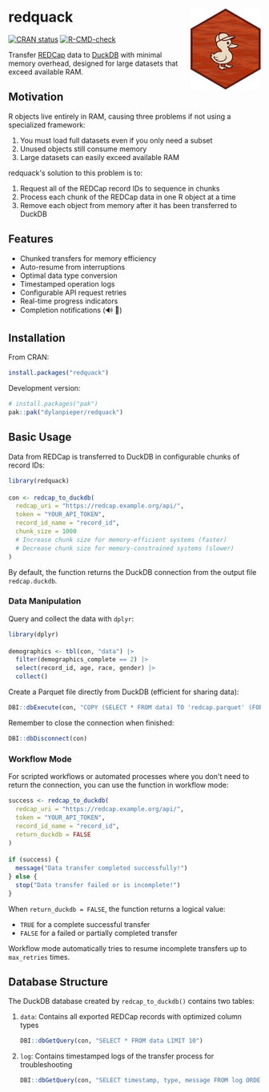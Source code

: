 # redquack <img src="man/figures/redquack-hex.png" align="right" width="140"/>

[![CRAN status](https://www.r-pkg.org/badges/version/redquack)](https://cran.r-pkg.org/package=redquack) [![R-CMD-check](https://github.com/dylanpieper/redquack/actions/workflows/R-CMD-check.yaml/badge.svg)](https://github.com/dylanpieper/redquack/actions/workflows/R-CMD-check.yaml)

Transfer [REDCap](https://www.project-redcap.org/) data to [DuckDB](https://duckdb.org/) with minimal memory overhead, designed for large datasets that exceed available RAM.

## Motivation

R objects live entirely in RAM, causing three problems if not using a specialized framework:

1.  You must load full datasets even if you only need a subset
2.  Unused objects still consume memory
3.  Large datasets can easily exceed available RAM

redquack's solution to this problem is to:

1.  Request all of the REDCap record IDs to sequence in chunks
2.  Process each chunk of the REDCap data in one R object at a time
3.  Remove each object from memory after it has been transferred to DuckDB

## Features

-   Chunked transfers for memory efficiency
-   Auto-resume from interruptions
-   Optimal data type conversion
-   Timestamped operation logs
-   Configurable API request retries
-   Real-time progress indicators
-   Completion notifications (🔊 🦆)

## Installation

From CRAN:

``` r
install.packages("redquack")
```

Development version:

``` r
# install.packages("pak")
pak::pak("dylanpieper/redquack")
```

## Basic Usage

Data from REDCap is transferred to DuckDB in configurable chunks of record IDs:

``` r
library(redquack)

con <- redcap_to_duckdb(
  redcap_uri = "https://redcap.example.org/api/",
  token = "YOUR_API_TOKEN",
  record_id_name = "record_id",
  chunk_size = 1000  
  # Increase chunk size for memory-efficient systems (faster)
  # Decrease chunk size for memory-constrained systems (slower)
)
```

By default, the function returns the DuckDB connection from the output file `redcap.duckdb`.

### Data Manipulation

Query and collect the data with `dplyr`:

``` r
library(dplyr)

demographics <- tbl(con, "data") |>
  filter(demographics_complete == 2) |>
  select(record_id, age, race, gender) |>
  collect()
```

Create a Parquet file directly from DuckDB (efficient for sharing data):

``` r
DBI::dbExecute(con, "COPY (SELECT * FROM data) TO 'redcap.parquet' (FORMAT PARQUET)")
```

Remember to close the connection when finished:

``` r
DBI::dbDisconnect(con)
```

### Workflow Mode

For scripted workflows or automated processes where you don't need to return the connection, you can use the function in workflow mode:

```r
success <- redcap_to_duckdb(
  redcap_uri = "https://redcap.example.org/api/",
  token = "YOUR_API_TOKEN",
  record_id_name = "record_id",
  return_duckdb = FALSE
)

if (success) {
  message("Data transfer completed successfully!")
} else {
  stop("Data transfer failed or is incomplete!")
}
```

When `return_duckdb = FALSE`, the function returns a logical value:
- `TRUE` for a complete successful transfer
- `FALSE` for a failed or partially completed transfer

Workflow mode automatically tries to resume incomplete transfers up to `max_retries` times.

## Database Structure

The DuckDB database created by `redcap_to_duckdb()` contains two tables:

1.  `data`: Contains all exported REDCap records with optimized column types

    ``` r
    DBI::dbGetQuery(con, "SELECT * FROM data LIMIT 10")
    ```

2.  `log`: Contains timestamped logs of the transfer process for troubleshooting

    ``` r
    DBI::dbGetQuery(con, "SELECT timestamp, type, message FROM log ORDER BY timestamp")
    ```
